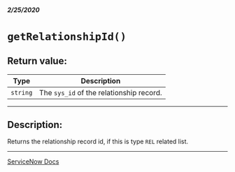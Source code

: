 ##### 2/25/2020
# `getRelationshipId()`
## Return value:
| Type | Description |
|---|---|
| `string` | The `sys_id` of the relationship record. |

---

## Description:
Returns the relationship record id, if this is type `REL` related list.

---

[ServiceNow Docs](https://developer.servicenow.com/app.do#!/api_doc?v=newyork&id=r_GLV3-getRelationshipId)